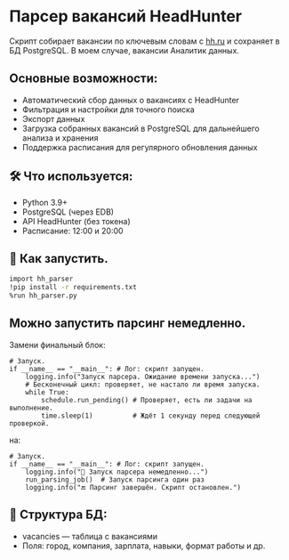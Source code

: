 # Парсер вакансий HeadHunter
Скрипт собирает вакансии по ключевым словам с [hh.ru](https://hh.ru) и сохраняет в БД PostgreSQL.
В моем случае, вакансии Аналитик данных.

## Основные возможности:
* Автоматический сбор данных о вакансиях с HeadHunter
* Фильтрация и настройки для точного поиска
* Экспорт данных
* Загрузка собранных вакансий в PostgreSQL для дальнейшего анализа и хранения
* Поддержка расписания для регулярного обновления данных

## 🛠 Что используется:
- Python 3.9+
- PostgreSQL (через EDB)
- API HeadHunter (без токена)
- Расписание: 12:00 и 20:00

## 🚀 Как запустить.

   ```bash
   import hh_parser
   !pip install -r requirements.txt
   %run hh_parser.py
   ```
## Можно запустить парсинг немедленно.

Замени финальный блок:

```
# Запуск.
if __name__ == "__main__": # Лог: скрипт запущен.
    logging.info("Запуск парсера. Ожидание времени запуска...")
    # Бесконечный цикл: проверяет, не настало ли время запуска.
    while True:
        schedule.run_pending() # Проверяет, есть ли задачи на выполнение.
        time.sleep(1)          # Ждёт 1 секунду перед следующей проверкой.
```

на:

```
# Запуск.
if __name__ == "__main__": # Лог: скрипт запущен.
    logging.info("🚀 Запуск парсера немедленно...")
    run_parsing_job()  # Запуск парсинга один раз
    logging.info("🔚 Парсинг завершён. Скрипт остановлен.")
```

## 📂 Структура БД:
* vacancies — таблица с вакансиями
* Поля: город, компания, зарплата, навыки, формат работы и др.
